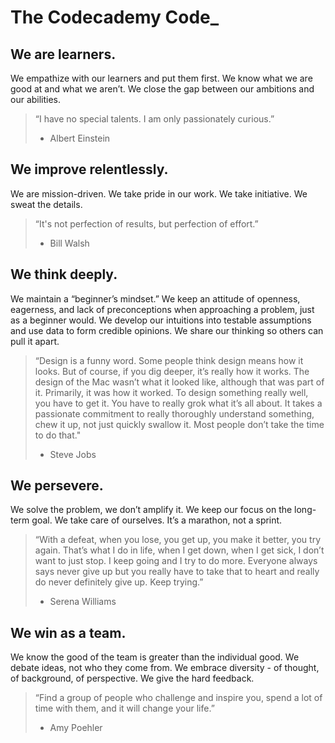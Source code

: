 # The Codecademy Code_

## We are learners.
We empathize with our learners and put them first. 
We know what we are good at and what we aren’t.
We close the gap between our ambitions and our abilities.

> “I have no special talents. I am only passionately curious.” 
> - Albert Einstein

## We improve relentlessly.
We are mission-driven.
We take pride in our work. 
We take initiative.
We sweat the details.

> “It's not perfection of results, but perfection of effort.” 
> - Bill Walsh

## We think deeply.
We maintain a “beginner’s mindset.” We keep an attitude of openness, eagerness, and lack of preconceptions when approaching a problem, just as a beginner would.
We develop our intuitions into testable assumptions and use data to form credible opinions.
We share our thinking so others can pull it apart.

> “Design is a funny word. Some people think design means how it looks. But of course, if you dig deeper, it’s really how it works. The design of the Mac wasn’t what it looked like, although that was part of it. Primarily, it was how it worked. 
> To design something really well, you have to get it. You have to really grok what it’s all about. It takes a passionate commitment to really thoroughly understand something, chew it up, not just quickly swallow it. Most people don’t take the time to do that." 			
> - Steve Jobs

## We persevere.
We solve the problem, we don’t amplify it.
We keep our focus on the long-term goal. 
We take care of ourselves. It’s a marathon, not a sprint.

> “With a defeat, when you lose, you get up, you make it better, you try again. That’s what I do in life, when I get down, when I get sick, I don’t want to just stop. I keep going and I try to do more. Everyone always says never give up but you really have to take that to heart and really do never definitely give up. Keep trying.”
> - Serena Williams

## We win as a team.
We know the good of the team is greater than the individual good. 
We debate ideas, not who they come from. 
We embrace diversity - of thought, of background, of perspective.
We give the hard feedback.

> “Find a group of people who challenge and inspire you, spend a lot of time with them, and it will change your life.”
> - Amy Poehler


